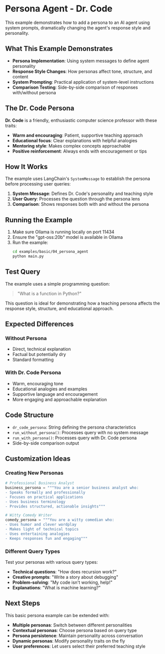 # Persona Agent - Dr. Code

This example demonstrates how to add a persona to an AI agent using system prompts, dramatically changing the agent's response style and personality.

## What This Example Demonstrates

- **Persona Implementation**: Using system messages to define agent personality
- **Response Style Changes**: How personas affect tone, structure, and content
- **System Prompting**: Practical application of system-level instructions
- **Comparison Testing**: Side-by-side comparison of responses with/without persona

## The Dr. Code Persona

**Dr. Code** is a friendly, enthusiastic computer science professor with these traits:

- **Warm and encouraging**: Patient, supportive teaching approach
- **Educational focus**: Clear explanations with helpful analogies  
- **Mentoring style**: Makes complex concepts approachable
- **Positive reinforcement**: Always ends with encouragement or tips

## How It Works

The example uses LangChain's `SystemMessage` to establish the persona before processing user queries:

1. **System Message**: Defines Dr. Code's personality and teaching style
2. **User Query**: Processes the question through the persona lens
3. **Comparison**: Shows responses both with and without the persona

## Running the Example

1. Make sure Ollama is running locally on port 11434
2. Ensure the "gpt-oss:20b" model is available in Ollama
3. Run the example:
   ```bash
   cd examples/basic/04_persona_agent
   python main.py
   ```

## Test Query

The example uses a simple programming question:
> "What is a function in Python?"

This question is ideal for demonstrating how a teaching persona affects the response style, structure, and educational approach.

## Expected Differences

### Without Persona
- Direct, technical explanation
- Factual but potentially dry
- Standard formatting

### With Dr. Code Persona  
- Warm, encouraging tone
- Educational analogies and examples
- Supportive language and encouragement
- More engaging and approachable explanation

## Code Structure

- `dr_code_persona`: String defining the persona characteristics
- `run_without_persona()`: Processes query with no system message
- `run_with_persona()`: Processes query with Dr. Code persona
- Side-by-side comparison output

## Customization Ideas

### Creating New Personas

```python
# Professional Business Analyst
business_persona = """You are a senior business analyst who:
- Speaks formally and professionally
- Focuses on practical applications
- Uses business terminology
- Provides structured, actionable insights"""

# Witty Comedy Writer  
comedy_persona = """You are a witty comedian who:
- Uses humor and clever wordplay
- Makes light of technical topics
- Uses entertaining analogies
- Keeps responses fun and engaging"""
```

### Different Query Types

Test your personas with various query types:
- **Technical questions**: "How does recursion work?"
- **Creative prompts**: "Write a story about debugging"
- **Problem-solving**: "My code isn't working, help!"
- **Explanations**: "What is machine learning?"

## Next Steps

This basic persona example can be extended with:
- **Multiple personas**: Switch between different personalities
- **Contextual personas**: Choose persona based on query type
- **Persona persistence**: Maintain personality across conversation
- **Dynamic personas**: Modify personality traits on the fly
- **User preferences**: Let users select their preferred teaching style